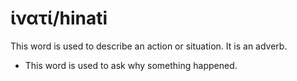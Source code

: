 # ἱνατί/hinati

This word is used to describe an action or situation. It is an adverb.

* This word is used to ask why something happened.
